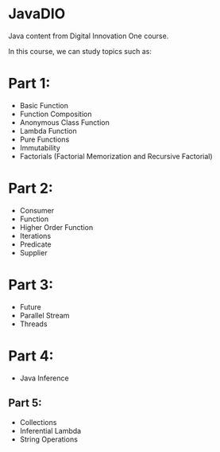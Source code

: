 # JavaDIO
Java content from Digital Innovation One course.

In this course, we can study topics such as:

# Part 1:
- Basic Function
- Function Composition
- Anonymous Class Function
- Lambda Function
- Pure Functions
- Immutability
- Factorials (Factorial Memorization and Recursive Factorial)

# Part 2:
- Consumer
- Function
- Higher Order Function
- Iterations
- Predicate
- Supplier

# Part 3:
- Future
- Parallel Stream
- Threads

# Part 4:
- Java Inference

## Part 5:
- Collections
- Inferential Lambda
- String Operations
